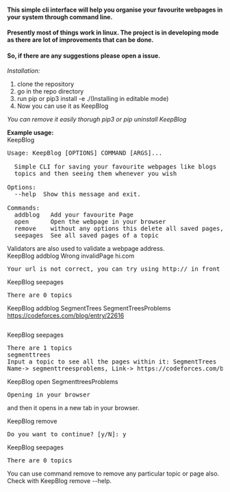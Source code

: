 #### This simple cli interface will help you organise your favourite webpages in your system through command line.<br> 
#### Presently most of things work in linux. The project is in developing mode as there are lot of improvements that can be done.<br>
#### So, if there are any suggestions please open a issue.

*Installation:* 
1. clone the repository
2. go in the repo directory
3. run pip or pip3 install -e ./(Installing in editable mode)
4. Now you can use it as KeepBlog

*You can remove it easily thorugh pip3 or pip uninstall KeepBlog*

<b>Example usage:</b><br>
KeepBlog
<pre>
Usage: KeepBlog [OPTIONS] COMMAND [ARGS]...

  Simple CLI for saving your favourite webpages like blogs  under different
  topics and then seeing them whenever you wish

Options:
  --help  Show this message and exit.

Commands:
  addblog   Add your favourite Page
  open      Open the webpage in your browser
  remove    without any options this delete all saved pages, see with --help
  seepages  See all saved pages of a topic
</pre>

Validators are also used to validate a webpage address.<br>
KeepBlog addblog Wrong invalidPage hi.com
<pre>
Your url is not correct, you can try using http:// in front of the url you are saving
</pre>
KeepBlog seepages
<pre>
There are 0 topics
</pre>

KeepBlog addblog SegmentTrees SegmentTreesProblems https://codeforces.com/blog/entry/22616 <br>
<pre></pre>
KeepBlog seepages
<pre>
There are 1 topics
segmenttrees
Input a topic to see all the pages within it: SegmentTrees
Name-> segmenttreesproblems, Link-> https://codeforces.com/blog/entry/22616
</pre>

KeepBlog open SegmenttreesProblems
<pre>Opening in your browser</pre>
and then it opens in a new tab in your browser.

KeepBlog remove
<pre>
Do you want to continue? [y/N]: y
</pre>

KeepBlog seepages
<pre>
There are 0 topics
</pre>

You can use command remove to remove any particular topic or page also. <br>
Check with KeepBlog remove --help.